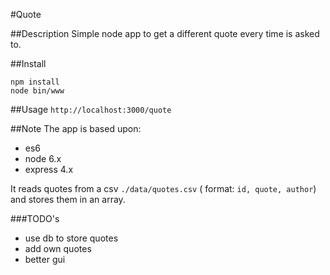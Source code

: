 #Quote

##Description
Simple node app to get a different quote every time is asked to.

##Install
```
npm install
node bin/www
```
##Usage
```http://localhost:3000/quote```

##Note
The app is based upon:
 - es6 
 - node 6.x
 - express 4.x
 
It reads quotes from a csv ```./data/quotes.csv``` ( format: ```id, quote, author```)
and stores them in an array.

###TODO's
 - use db to store quotes
 - add own quotes
 - better gui

